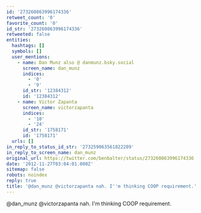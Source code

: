 ```yaml
---
id: '273260863996174336'
retweet_count: '0'
favorite_count: '0'
id_str: '273260863996174336'
retweeted: false
entities:
  hashtags: []
  symbols: []
  user_mentions:
    - name: Dan Munz also @ danmunz.bsky.social
      screen_name: dan_munz
      indices:
        - '0'
        - '9'
      id_str: '12384312'
      id: '12384312'
    - name: Victor Zapanta
      screen_name: victorzapanta
      indices:
        - '10'
        - '24'
      id_str: '1758171'
      id: '1758171'
  urls: []
in_reply_to_status_id_str: '273259063561822209'
in_reply_to_screen_name: dan_munz
original_url: https://twitter.com/benbalter/status/273260863996174336
date: '2012-11-27T03:04:01.000Z'
sitemap: false
robots: noindex
reply: true
title: '@dan_munz @victorzapanta nah. I''m thinking COOP requirement.'
---
```


@dan_munz @victorzapanta nah. I'm thinking COOP requirement.